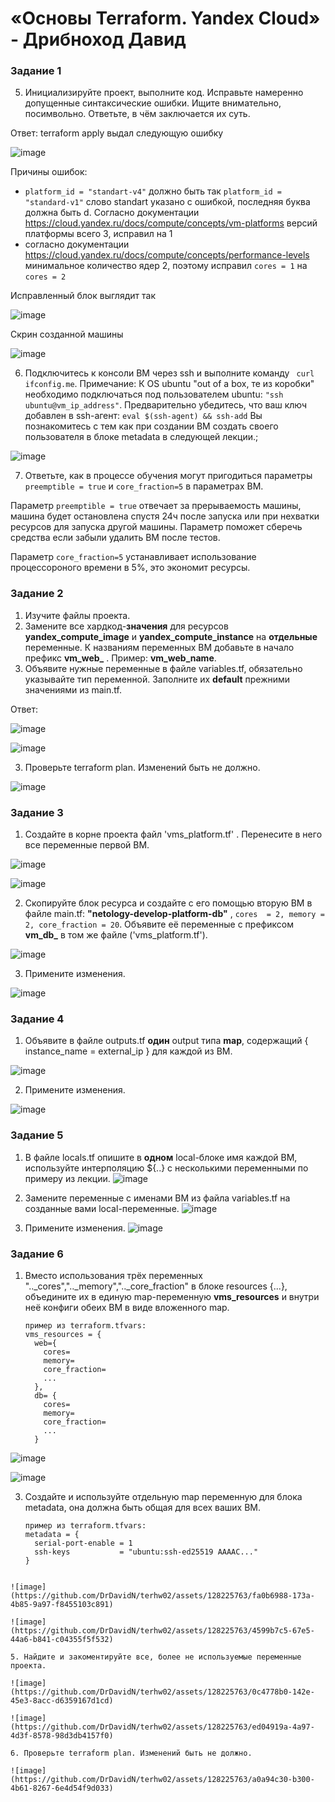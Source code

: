 # «Основы Terraform. Yandex Cloud» - Дрибноход Давид

### Задание 1
5. Инициализируйте проект, выполните код. Исправьте намеренно допущенные синтаксические ошибки. Ищите внимательно, посимвольно. Ответьте, в чём заключается их суть.

Ответ: terraform apply выдал следующую ошибку

![image](https://github.com/DrDavidN/terhw02/assets/128225763/03786107-9a93-42d1-aa7e-c7c910143e56)

Причины ошибок:
* ```platform_id = "standart-v4"``` должно быть так ```platform_id = "standard-v1"``` слово standart указано с ошибкой, последняя буква должна быть d. Согласно документации https://cloud.yandex.ru/docs/compute/concepts/vm-platforms версий платформы всего 3, исправил на 1
* согласно документации https://cloud.yandex.ru/docs/compute/concepts/performance-levels минимальное количество ядер 2, поэтому исправил ```cores = 1``` на ```cores = 2```

Исправленный блок выглядит так

![image](https://github.com/DrDavidN/terhw02/assets/128225763/f9379897-c00b-4cd7-a1e3-2892bb2375f3)

Скрин созданной машины

![image](https://github.com/DrDavidN/terhw02/assets/128225763/e0da5df4-6739-4ed6-883c-ef7ba6dbb4a6)


6. Подключитесь к консоли ВМ через ssh и выполните команду ``` curl ifconfig.me```.
Примечание: К OS ubuntu "out of a box, те из коробки" необходимо подключаться под пользователем ubuntu: ```"ssh ubuntu@vm_ip_address"```. Предварительно убедитесь, что ваш ключ добавлен в ssh-агент: ```eval $(ssh-agent) && ssh-add``` Вы познакомитесь с тем как при создании ВМ создать своего пользователя в блоке metadata в следующей лекции.;

![image](https://github.com/DrDavidN/terhw02/assets/128225763/871ba05c-619f-41c1-90b2-5c251d71ee4a)


7. Ответьте, как в процессе обучения могут пригодиться параметры ```preemptible = true``` и ```core_fraction=5``` в параметрах ВМ.

Параметр ```preemptible = true``` отвечает за прерываемость машины, машина будет остановлена спустя 24ч после запуска или при нехватки ресурсов для запуска другой машины. Параметр поможет сберечь средства если забыли удалить ВМ после тестов.

Параметр ```core_fraction=5``` устанавливает использование процессороного времени в 5%, это экономит ресурсы.

### Задание 2

1. Изучите файлы проекта.
2. Замените все хардкод-**значения** для ресурсов **yandex_compute_image** и **yandex_compute_instance** на **отдельные** переменные. К названиям переменных ВМ добавьте в начало префикс **vm_web_** .  Пример: **vm_web_name**.
2. Объявите нужные переменные в файле variables.tf, обязательно указывайте тип переменной. Заполните их **default** прежними значениями из main.tf. 

Ответ:

![image](https://github.com/DrDavidN/terhw02/assets/128225763/e982b01a-2343-4312-8829-d2f29a62d6a0)

![image](https://github.com/DrDavidN/terhw02/assets/128225763/ff925102-4568-4933-b5b5-972551c0bf15)


3. Проверьте terraform plan. Изменений быть не должно. 

![image](https://github.com/DrDavidN/terhw02/assets/128225763/4e607e66-b3a8-45f0-9078-56d1afed1d3c)


### Задание 3

1. Создайте в корне проекта файл 'vms_platform.tf' . Перенесите в него все переменные первой ВМ.

![image](https://github.com/DrDavidN/terhw02/assets/128225763/1cdb81c3-75b5-4a14-bc69-4396ca54c072)

![image](https://github.com/DrDavidN/terhw02/assets/128225763/1b54b956-0c4e-430f-933f-3bad11f3520b)


2. Скопируйте блок ресурса и создайте с его помощью вторую ВМ в файле main.tf: **"netology-develop-platform-db"** ,  ```cores  = 2, memory = 2, core_fraction = 20```. Объявите её переменные с префиксом **vm_db_** в том же файле ('vms_platform.tf').

![image](https://github.com/DrDavidN/terhw02/assets/128225763/95f3a2cb-a242-4fb9-a3e4-1b683cb29c40)

3. Примените изменения.

![image](https://github.com/DrDavidN/terhw02/assets/128225763/c1e3ed5e-a34f-4c1d-b7be-f9bf2f2a21b2)


### Задание 4

1. Объявите в файле outputs.tf **один** output типа **map**, содержащий { instance_name = external_ip } для каждой из ВМ.

![image](https://github.com/DrDavidN/terhw02/assets/128225763/de8a4a82-dafd-407f-aadc-9c855552b401)

2. Примените изменения.

![image](https://github.com/DrDavidN/terhw02/assets/128225763/a052b31d-2bdf-4c16-b9fe-66749a50020c)


### Задание 5

1. В файле locals.tf опишите в **одном** local-блоке имя каждой ВМ, используйте интерполяцию ${..} с несколькими переменными по примеру из лекции.
![image](https://github.com/DrDavidN/terhw02/assets/128225763/d414f50b-dc50-41e3-9b29-044b2d3d6100)

2. Замените переменные с именами ВМ из файла variables.tf на созданные вами local-переменные.
![image](https://github.com/DrDavidN/terhw02/assets/128225763/6b61df1c-fff5-4734-957e-f78813fa2dd9)

3. Примените изменения.
![image](https://github.com/DrDavidN/terhw02/assets/128225763/5652c846-1cde-4e91-adfb-533e2d64ed3a)


### Задание 6

1. Вместо использования трёх переменных  ".._cores",".._memory",".._core_fraction" в блоке  resources {...}, объедините их в единую map-переменную **vms_resources** и  внутри неё конфиги обеих ВМ в виде вложенного map.  
   ```
   пример из terraform.tfvars:
   vms_resources = {
     web={
       cores=
       memory=
       core_fraction=
       ...
     },
     db= {
       cores=
       memory=
       core_fraction=
       ...
     }
   ```
![image](https://github.com/DrDavidN/terhw02/assets/128225763/e1b30ecd-2db0-4053-bd89-fe260b6847d6)

![image](https://github.com/DrDavidN/terhw02/assets/128225763/a7ffc20c-bffa-42b5-886d-24f6dbfd59ab)

   
3. Создайте и используйте отдельную map переменную для блока metadata, она должна быть общая для всех ваших ВМ.
   ```
   пример из terraform.tfvars:
   metadata = {
     serial-port-enable = 1
     ssh-keys           = "ubuntu:ssh-ed25519 AAAAC..."
   }
  ```

![image](https://github.com/DrDavidN/terhw02/assets/128225763/fa0b6988-173a-4b85-9a97-f8455103c891)

![image](https://github.com/DrDavidN/terhw02/assets/128225763/4599b7c5-67e5-44a6-b841-c04355f5f532)
 
5. Найдите и закоментируйте все, более не используемые переменные проекта.

![image](https://github.com/DrDavidN/terhw02/assets/128225763/0c4778b0-142e-45e3-8acc-d6359167d1cd)

![image](https://github.com/DrDavidN/terhw02/assets/128225763/ed04919a-4a97-4d3f-8578-98d3db4157f0)

6. Проверьте terraform plan. Изменений быть не должно.

![image](https://github.com/DrDavidN/terhw02/assets/128225763/a0a94c30-b300-4b61-8267-6e4d54f9d033)
